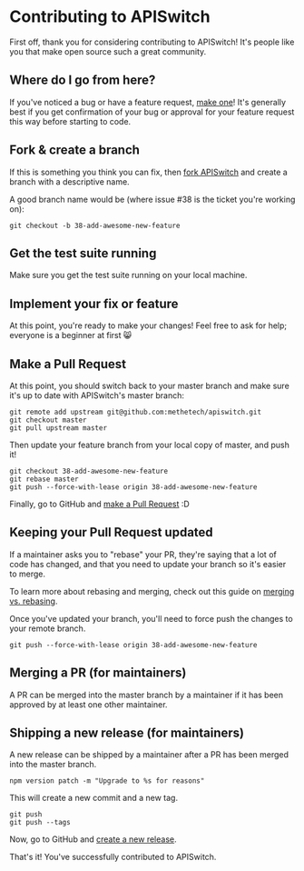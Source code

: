 # Contributing to APISwitch

First off, thank you for considering contributing to APISwitch! It's people like you that make open source such a great community.

## Where do I go from here?

If you've noticed a bug or have a feature request, [make one](https://github.com/methetech/apiswitch/issues/new)! It's generally best if you get confirmation of your bug or approval for your feature request this way before starting to code.

## Fork & create a branch

If this is something you think you can fix, then [fork APISwitch](https://github.com/methetech/apiswitch/fork) and create a branch with a descriptive name.

A good branch name would be (where issue #38 is the ticket you're working on):

```
git checkout -b 38-add-awesome-new-feature
```

## Get the test suite running

Make sure you get the test suite running on your local machine.

## Implement your fix or feature

At this point, you're ready to make your changes! Feel free to ask for help; everyone is a beginner at first :smile_cat:

## Make a Pull Request

At this point, you should switch back to your master branch and make sure it's up to date with APISwitch's master branch:

```
git remote add upstream git@github.com:methetech/apiswitch.git
git checkout master
git pull upstream master
```

Then update your feature branch from your local copy of master, and push it!

```
git checkout 38-add-awesome-new-feature
git rebase master
git push --force-with-lease origin 38-add-awesome-new-feature
```

Finally, go to GitHub and [make a Pull Request](https://github.com/methetech/apiswitch/compare) :D

## Keeping your Pull Request updated

If a maintainer asks you to "rebase" your PR, they're saying that a lot of code has changed, and that you need to update your branch so it's easier to merge.

To learn more about rebasing and merging, check out this guide on [merging vs. rebasing](https://www.atlassian.com/git/tutorials/merging-vs-rebasing).

Once you've updated your branch, you'll need to force push the changes to your remote branch.

```
git push --force-with-lease origin 38-add-awesome-new-feature
```

## Merging a PR (for maintainers)

A PR can be merged into the master branch by a maintainer if it has been approved by at least one other maintainer.

## Shipping a new release (for maintainers)

A new release can be shipped by a maintainer after a PR has been merged into the master branch.

```
npm version patch -m "Upgrade to %s for reasons"
```

This will create a new commit and a new tag.

```
git push
git push --tags
```

Now, go to GitHub and [create a new release](https://github.com/methetech/apiswitch/releases/new).

That's it! You've successfully contributed to APISwitch.
